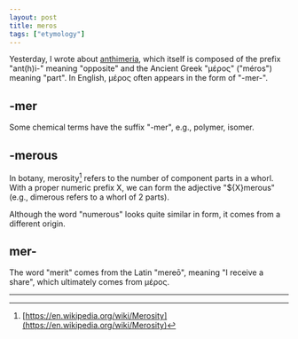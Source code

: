 ```yaml
---
layout: post
title: meros
tags: ["etymology"]
---
```


Yesterday, I wrote about [anthimeria](https://koki-yamaguchi.github.io/2021/11/23/anthimeria.html), which itself is composed of the prefix "ant(h)i-" meaning "opposite" and the Ancient Greek "μέρος" ("méros") meaning "part". In English, μέρος often appears in the form of "-mer-".

## -mer
Some chemical terms have the suffix "-mer", e.g., polymer, isomer.

## -merous
In botany, merosity[^wiki-merosity] refers to the number of component parts in a whorl. With a proper numeric prefix X, we can form the adjective "${X}merous" (e.g., dimerous refers to a whorl of 2 parts).

Although the word "numerous" looks quite similar in form, it comes from a different origin.

## mer-
The word "merit" comes from the Latin "mereō", meaning "I receive a share", which ultimately comes from μέρος.

---
[^wiki-merosity]: [https://en.wikipedia.org/wiki/Merosity](https://en.wikipedia.org/wiki/Merosity)
